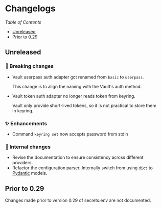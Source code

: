 # Changelogs

*Table of Contents*

<!-- no toc -->
- [Unreleased](#unreleased)
- [Prior to 0.29](#prior-to-029)


## Unreleased

### 🚨 Breaking changes

* Vault userpass auth adapter got renamed from `basic` to `userpass`.

  This change is to align the naming with the Vault's auth method.

* Vault token auth adapter no longer reads token from keyring.

  Vault only provide short-lived tokens, so it is not practical to store them in keyring.

### ✨ Enhancements

* Command `keyring set` now accepts password from stdin

### 🚧 Internal changes

* Revise the documentation to ensure consistency across different providers.
* Refactor the configuration parser. Internally switch from using `dict` to [Pydantic](https://docs.pydantic.dev/latest/) models.


## Prior to 0.29

Changes made prior to version 0.29 of secrets.env are not documented.
